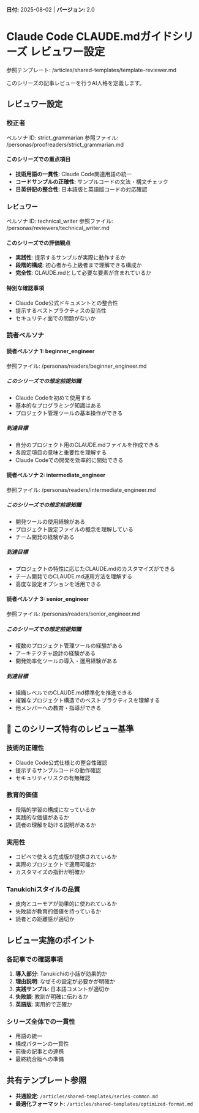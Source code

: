 **日付:** 2025-08-02 | **バージョン:** 2.0

# Claude Code CLAUDE.mdガイドシリーズ レビュワー設定

参照テンプレート: /articles/shared-templates/template-reviewer.md

このシリーズの記事レビューを行うAI人格を定義します。

## レビュワー設定

### 校正者

ペルソナ ID: strict_grammarian
参照ファイル: /personas/proofreaders/strict_grammarian.md

#### このシリーズでの重点項目
- **技術用語の一貫性**: Claude Code関連用語の統一
- **コードサンプルの正確性**: サンプルコードの文法・構文チェック
- **日英併記の整合性**: 日本語版と英語版コードの対応確認

### レビュワー

ペルソナ ID: technical_writer
参照ファイル: /personas/reviewers/technical_writer.md

#### このシリーズでの評価観点
- **実践性**: 提示するサンプルが実際に動作するか
- **段階的構成**: 初心者から上級者まで理解できる構成か
- **完全性**: CLAUDE.mdとして必要な要素が含まれているか

#### 特別な確認事項
- Claude Code公式ドキュメントとの整合性
- 提示するベストプラクティスの妥当性
- セキュリティ面での問題がないか

### 読者ペルソナ

#### 読者ペルソナ 1: beginner_engineer
参照ファイル: /personas/readers/beginner_engineer.md

##### このシリーズでの想定前提知識
- Claude Codeを初めて使用する
- 基本的なプログラミング知識はある
- プロジェクト管理ツールの基本操作ができる

##### 到達目標
- 自分のプロジェクト用のCLAUDE.mdファイルを作成できる
- 各設定項目の意味と重要性を理解する
- Claude Codeでの開発を効率的に開始できる

#### 読者ペルソナ 2: intermediate_engineer
参照ファイル: /personas/readers/intermediate_engineer.md

##### このシリーズでの想定前提知識
- 開発ツールの使用経験がある
- プロジェクト設定ファイルの概念を理解している
- チーム開発の経験がある

##### 到達目標
- プロジェクトの特性に応じたCLAUDE.mdのカスタマイズができる
- チーム開発でのCLAUDE.md運用方法を理解する
- 高度な設定オプションを活用できる

#### 読者ペルソナ 3: senior_engineer
参照ファイル: /personas/readers/senior_engineer.md

##### このシリーズでの想定前提知識
- 複数のプロジェクト管理ツールの経験がある
- アーキテクチャ設計の経験がある
- 開発効率化ツールの導入・運用経験がある

##### 到達目標
- 組織レベルでのCLAUDE.md標準化を推進できる
- 複雑なプロジェクト構造でのベストプラクティスを理解する
- 他メンバーへの教育・指導ができる

## 🎯 このシリーズ特有のレビュー基準

### 技術的正確性
- Claude Code公式仕様との整合性確認
- 提示するサンプルコードの動作確認
- セキュリティリスクの有無確認

### 教育的価値
- 段階的学習の構成になっているか
- 実践的な価値があるか
- 読者の理解を助ける説明があるか

### 実用性
- コピペで使える完成版が提供されているか
- 実際のプロジェクトで適用可能か
- カスタマイズの指針が明確か

### Tanukichiスタイルの品質
- 皮肉とユーモアが効果的に使われているか
- 失敗談が教育的価値を持っているか
- 読者との距離感が適切か

## レビュー実施のポイント

### 各記事での確認事項
1. **導入部分**: Tanukichiの小話が効果的か
2. **理由説明**: なぜその設定が必要かが明確か
3. **実践サンプル**: 日本語コメントが適切か
4. **失敗談**: 教訓が明確に伝わるか
5. **英語版**: 実用的で正確か

### シリーズ全体での一貫性
- 用語の統一
- 構成パターンの一貫性
- 前後の記事との連携
- 最終統合版への準備

## 共有テンプレート参照
- **共通設定**: `/articles/shared-templates/series-common.md`
- **最適化フォーマット**: `/articles/shared-templates/optimized-format.md`